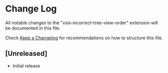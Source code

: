 # Change Log

All notable changes to the "vsix-incorrect-tree-view-order" extension will be documented in this file.

Check [Keep a Changelog](http://keepachangelog.com/) for recommendations on how to structure this file.

## [Unreleased]

- Initial release